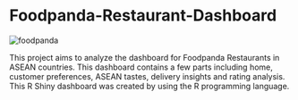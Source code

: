# Foodpanda-Restaurant-Dashboard

![foodpanda](https://github.com/weihan07/ASEAN-Foodpanda-Restaurant-Dashboard/assets/117060740/91937d29-55cf-40de-985e-24a29d7a291e)

This project aims to analyze the dashboard for Foodpanda Restaurants in ASEAN countries. This dashboard contains a few parts including home, customer preferences, ASEAN tastes, delivery insights and rating analysis. This R Shiny dashboard was created by using the R programming language. 
